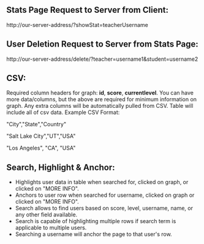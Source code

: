 Stats Page Request to Server from Client:
-----------------------------------------

http://our-server-address/?showStat=teacherUsername

User Deletion Request to Server from Stats Page:
--------
http://our-server-address/delete/?teacher=username1&student=username2

CSV:
--------
Required column headers for graph: **id**, **score**, **currentlevel**.
You can have more data/columns, but the above are required for minimum information on graph. Any extra columns will be automatically pulled from CSV. Table will include all of csv data. Example CSV Format:

"City","State","Country"

"Salt Lake City","UT","USA"

"Los Angeles", "CA", "USA"

Search, Highlight & Anchor:
--------
 - Highlights user data in table when searched for, clicked on graph, or clicked on "MORE INFO".
 - Anchors to user row when searched for username, clicked on graph or clicked on "MORE INFO".
 - Search allows to find users based on score, level, username, name, or any other field available.
 - Search is capable of highlighting multiple rows if search term is applicable to multiple users.
 - Searching a username will anchor the page to that user's row.
